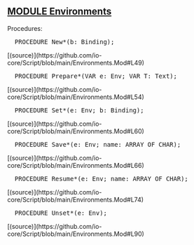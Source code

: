 
## [MODULE Environments](https://github.com/io-core/Script/blob/main/Environments.Mod)

Procedures:


<pre>  PROCEDURE New*(b: Binding);</pre> [(source)](https://github.com/io-core/Script/blob/main/Environments.Mod#L49)


<pre>  PROCEDURE Prepare*(VAR e: Env; VAR T: Text);</pre> [(source)](https://github.com/io-core/Script/blob/main/Environments.Mod#L54)


<pre>  PROCEDURE Set*(e: Env; b: Binding);</pre> [(source)](https://github.com/io-core/Script/blob/main/Environments.Mod#L60)


<pre>  PROCEDURE Save*(e: Env; name: ARRAY OF CHAR);</pre> [(source)](https://github.com/io-core/Script/blob/main/Environments.Mod#L66)


<pre>  PROCEDURE Resume*(e: Env; name: ARRAY OF CHAR);</pre> [(source)](https://github.com/io-core/Script/blob/main/Environments.Mod#L74)


<pre>  PROCEDURE Unset*(e: Env);</pre> [(source)](https://github.com/io-core/Script/blob/main/Environments.Mod#L90)

